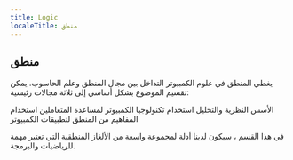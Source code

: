 ```yaml
---
title: Logic
localeTitle: منطق
---
```

## منطق

يغطي المنطق في علوم الكمبيوتر التداخل بين مجال المنطق وعلم الحاسوب. يمكن تقسيم الموضوع بشكل أساسي إلى ثلاثة مجالات رئيسية:

الأسس النظرية والتحليل استخدام تكنولوجيا الكمبيوتر لمساعدة المتعاملين استخدام المفاهيم من المنطق لتطبيقات الكمبيوتر

في هذا القسم ، سيكون لدينا أدلة لمجموعة واسعة من الألغاز المنطقية التي تعتبر مهمة للرياضيات والبرمجة.